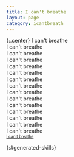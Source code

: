 ```yaml
---
title: I can't breathe
layout: page
category: icantbreath
---
```


{:.center}
<a style="text-decoration: none; font-size: 100%; font-weight: normal;" href="https://www.npr.org/2017/10/23/559498678/i-can-t-breathe-explores-life-and-death-at-the-hands-of-police">
I can't breathe<br>
I can't breathe<br>
I can't breathe<br>
I can't breathe<br>
I can't breathe<br>
I can't breathe<br>
I can't breathe<br>
I can't breathe<br>
I can't breathe<br>
I can't breathe<br>
I can't breathe<br>
I can't breathe<br>
I can't breathe<br>
I can't breathe<br>
I can't breathe<br>
<span style="font-size: 75%; text-decoration: underline;">I can't breathe</span>
</a>

{:#generated-skills}
